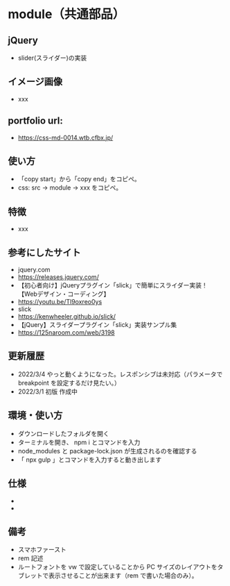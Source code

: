 # module（共通部品）

## jQuery

- slider(スライダー)の実装

## イメージ画像

- xxx

## portfolio url:

- https://css-md-0014.wtb.cfbx.jp/

## 使い方

- 「copy start」から「copy end」をコピペ。
- css: src -> module -> xxx をコピペ。

## 特徴

- xxx

## 参考にしたサイト

- jquery.com
- https://releases.jquery.com/
- 【初心者向け】jQueryプラグイン「slick」で簡単にスライダー実装！【Webデザイン・コーディング】
- https://youtu.be/Tl9oxreo0ys
- slick
- https://kenwheeler.github.io/slick/
- 【jQuery】スライダープラグイン「slick」実装サンプル集
- https://125naroom.com/web/3198

## 更新履歴

- 2022/3/4 やっと動くようになった。レスポンシブは未対応（パラメータで breakpoint を設定するだけ見たい。）
- 2022/3/1 初版 作成中

## 環境・使い方

- ダウンロードしたフォルダを開く
- ターミナルを開き、 npm i とコマンドを入力
- node_modules と package-lock.json が生成されるのを確認する
- 「 npx gulp 」とコマンドを入力すると動き出します

## 仕様

-
-

## 備考

- スマホファースト
- rem 記述
- ルートフォントを vw で設定していることから PC サイズのレイアウトをタブレットで表示させることが出来ます（rem で書いた場合のみ）。
